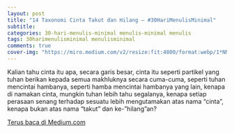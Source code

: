 ```yaml
---
layout: post
title: "14 Taxonomi Cinta Takut dan Hilang — #30HariMenulisMinimal"
subtitle:
categories: 30-hari-menulis-minimal menulis-minimal menulis
tags: 30harimenulisminimal menulisminimal
comments: true
cover-img: "https://miro.medium.com/v2/resize:fit:4800/format:webp/1*NNDaCKsE0-on13hW19kU2w.png"
---
```


Kalian tahu cinta itu apa, secara garis besar, cinta itu seperti partikel yang tuhan berikan kepada semua makhluknya secara cuma-cuma, seperti tuhan mencintai hambanya, seperti hamba mencintai hambanya yang lain, kenapa di namakan cinta, mungkin tuhan lebih tahu segalanya, kenapa setiap perasaan senang terhadap sesuatu lebih mengutamakan atas nama “cinta”, kenapa bukan atas nama “takut” dan ke-”hilang”an?

[Terus baca di Medium.com](https://link.medium.com/4hs5E98oKyb)